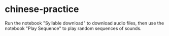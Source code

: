 # chinese-practice

Run the notebook "Syllable download" to download audio files, then use the notebook "Play Sequence" to play random sequences of sounds.

